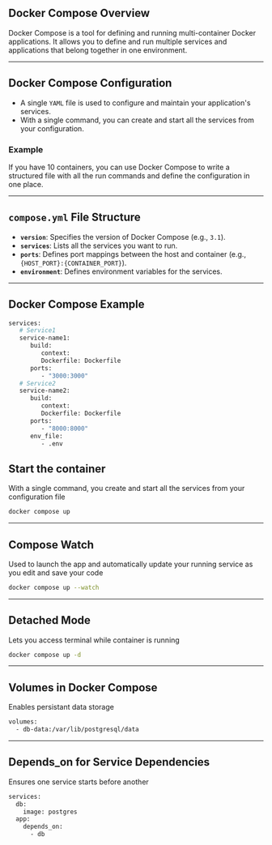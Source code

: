 ## Docker Compose Overview
Docker Compose is a tool for defining and running multi-container Docker applications. It allows you to define and run multiple services and applications that belong together in one environment.

---

## Docker Compose Configuration
- A single `YAML` file is used to configure and maintain your application's services.
- With a single command, you can create and start all the services from your configuration.

### Example
If you have 10 containers, you can use Docker Compose to write a structured file with all the run commands and define the configuration in one place.

---

## `compose.yml` File Structure
- **`version`**: Specifies the version of Docker Compose (e.g., `3.1`).
- **`services`**: Lists all the services you want to run.
- **`ports`**: Defines port mappings between the host and container (e.g., `{HOST_PORT}:{CONTAINER_PORT}`).
- **`environment`**: Defines environment variables for the services.

---

## Docker Compose Example
```sh
services:
   # Service1
   service-name1:
      build:
         context:
         Dockerfile: Dockerfile
      ports:
         - "3000:3000"
   # Service2
   service-name2:
      build:
         context:
         Dockerfile: Dockerfile
      ports:
         - "8000:8000"
      env_file:
         - .env

```
## Start the container
With a single command, you create and start all the services from your configuration file
```sh
docker compose up
```

---

## Compose Watch
Used to launch the app and automatically update your running service as you edit and save your code
```sh
docker compose up --watch
```

---

## Detached Mode
Lets you access terminal while container is running
```sh
docker compose up -d
```

---

## Volumes in Docker Compose
Enables persistant data storage
```sh
volumes:
  - db-data:/var/lib/postgresql/data
```

--- 

## Depends_on for Service Dependencies
Ensures one service starts before another
```sh
services:
  db:
    image: postgres
  app:
    depends_on:
      - db

```